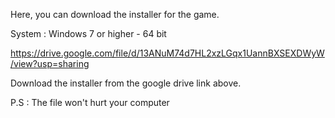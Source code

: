 Here, you can download the installer for the game.



System : Windows 7 or higher - 64 bit

https://drive.google.com/file/d/13ANuM74d7HL2xzLGqx1UannBXSEXDWyW/view?usp=sharing

Download the installer from the google drive link above.


P.S : The file won't hurt your computer
